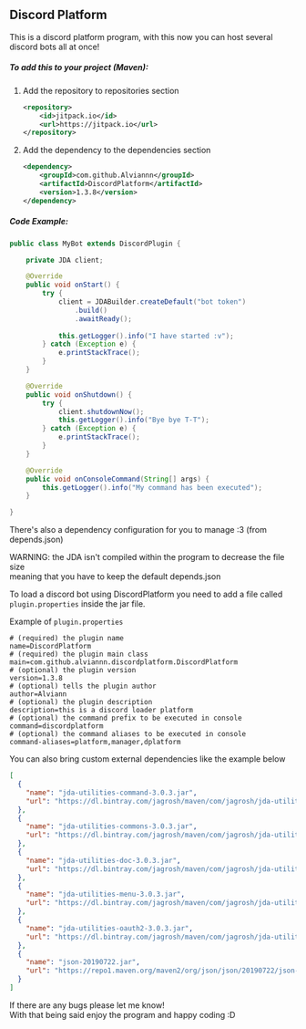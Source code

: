 ## Discord Platform

This is a discord platform program, with this now you can host several discord bots all at once!

##### To add this to your project (Maven):

1. Add the repository to repositories section
    ```xml
    <repository>
        <id>jitpack.io</id>
        <url>https://jitpack.io</url>
    </repository>
    ```
2. Add the dependency to the dependencies section
    ```xml
    <dependency>
        <groupId>com.github.Alviannn</groupId>
        <artifactId>DiscordPlatform</artifactId>
        <version>1.3.8</version>
    </dependency>
    ```

##### Code Example:
```java
public class MyBot extends DiscordPlugin {

    private JDA client;

    @Override
    public void onStart() {
        try {
            client = JDABuilder.createDefault("bot token")
                .build()
                .awaitReady();
    
            this.getLogger().info("I have started :v");
        } catch (Exception e) {
            e.printStackTrace();
        }
    }

    @Override
    public void onShutdown() {
        try {
            client.shutdownNow();
            this.getLogger().info("Bye bye T-T");
        } catch (Exception e) {
            e.printStackTrace();
        }
    }

    @Override
    public void onConsoleCommand(String[] args) {
        this.getLogger().info("My command has been executed");
    }

}
```

There's also a dependency configuration for you to manage :3 (from depends.json)
<br>

WARNING: the JDA isn't compiled within the program to decrease the file size <br>
meaning that you have to keep the default depends.json<br>

To load a discord bot using DiscordPlatform you need to add a file called `plugin.properties`
inside the jar file.
 
 Example of `plugin.properties`
```properties
# (required) the plugin name
name=DiscordPlatform
# (required) the plugin main class
main=com.github.alviannn.discordplatform.DiscordPlatform
# (optional) the plugin version
version=1.3.8
# (optional) tells the plugin author
author=Alviann
# (optional) the plugin description
description=this is a discord loader platform
# (optional) the command prefix to be executed in console
command=discordplatform
# (optional) the command aliases to be executed in console
command-aliases=platform,manager,dplatform
```

You can also bring custom external dependencies like the example below
```json
[
  {
    "name": "jda-utilities-command-3.0.3.jar",
    "url": "https://dl.bintray.com/jagrosh/maven/com/jagrosh/jda-utilities-command/3.0.3/jda-utilities-command-3.0.3.jar"
  },
  {
    "name": "jda-utilities-commons-3.0.3.jar",
    "url": "https://dl.bintray.com/jagrosh/maven/com/jagrosh/jda-utilities-commons/3.0.3/jda-utilities-commons-3.0.3.jar"
  },
  {
    "name": "jda-utilities-doc-3.0.3.jar",
    "url": "https://dl.bintray.com/jagrosh/maven/com/jagrosh/jda-utilities-doc/3.0.3/jda-utilities-doc-3.0.3.jar"
  },
  {
    "name": "jda-utilities-menu-3.0.3.jar",
    "url": "https://dl.bintray.com/jagrosh/maven/com/jagrosh/jda-utilities-menu/3.0.3/jda-utilities-menu-3.0.3.jar"
  },
  {
    "name": "jda-utilities-oauth2-3.0.3.jar",
    "url": "https://dl.bintray.com/jagrosh/maven/com/jagrosh/jda-utilities-oauth2/3.0.3/"
  },
  {
    "name": "json-20190722.jar",
    "url": "https://repo1.maven.org/maven2/org/json/json/20190722/json-20190722.jar"
  }
]
```

If there are any bugs please let me know! <br>
With that being said enjoy the program and happy coding :D